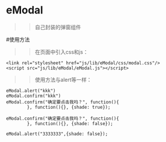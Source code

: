# eModal
>> 自己封装的弹窗组件

#使用方法
>> 在页面中引入css和js：

    <link rel="stylesheet" href="js/lib/eModal/css/modal.css"/>
    <script src="js/lib/eModal/eModal.js"></script>
    
    
>> 使用方法与alert等一样：

    eModal.alert("kkk")
    eModal.confirm("kkk")
    eModal.confirm("确定要点击我吗？", function(){
            }, function(){}, {shade: true});
            
    eModal.confirm("确定要点击我吗？", function(){
            }, function(){}, {shade: false});
            
    eModal.alert("3333333",{shade: false});
    
    
